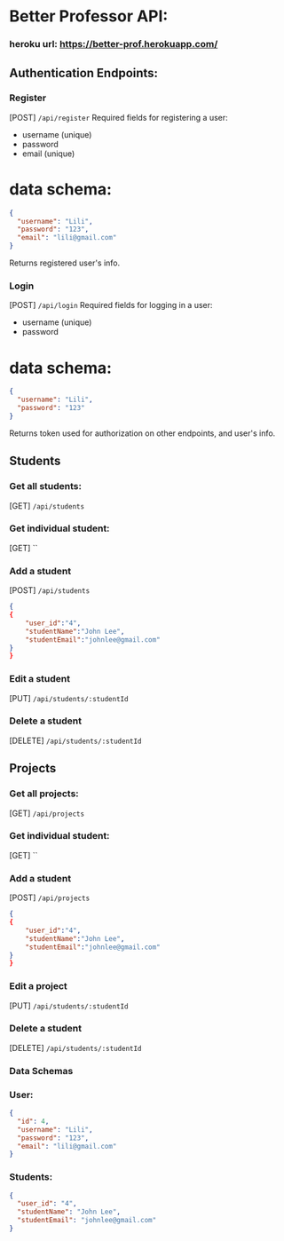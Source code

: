 # Better Professor API:

### heroku url: https://better-prof.herokuapp.com/

## Authentication Endpoints:

### Register

[POST] `/api/register`
Required fields for registering a user:

- username (unique)
- password
- email (unique)

# data schema:

```json
{
  "username": "Lili",
  "password": "123",
  "email": "lili@gmail.com"
}
```

Returns registered user's info.

### Login

[POST] `/api/login`
Required fields for logging in a user:

- username (unique)
- password

# data schema:

```json
{
  "username": "Lili",
  "password": "123"
}
```

Returns token used for authorization on other endpoints, and user's info.

## Students

### Get all students:

[GET] `/api/students`

### Get individual student:

[GET] ``

### Add a student

[POST] `/api/students`

```json
{
{
	"user_id":"4",
	"studentName":"John Lee",
	"studentEmail":"johnlee@gmail.com"
}
}
```

### Edit a student

[PUT] `/api/students/:studentId`

### Delete a student

[DELETE] `/api/students/:studentId`

## Projects

### Get all projects:

[GET] `/api/projects`

### Get individual student:

[GET] ``

### Add a student

[POST] `/api/projects`

```json
{
{
	"user_id":"4",
	"studentName":"John Lee",
	"studentEmail":"johnlee@gmail.com"
}
}
```

### Edit a project

[PUT] `/api/students/:studentId`

### Delete a student

[DELETE] `/api/students/:studentId`

### Data Schemas

### User:

```json
{
  "id": 4,
  "username": "Lili",
  "password": "123",
  "email": "lili@gmail.com"
}
```

### Students:

```json
{
  "user_id": "4",
  "studentName": "John Lee",
  "studentEmail": "johnlee@gmail.com"
}
```
